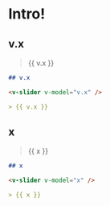 # Intro!

## v.x

<v-slider v-model="v.x" />

> {{ v.x }}

```md
## v.x

<v-slider v-model="v.x" />

> {{ v.x }}
```

<script setup>
const x = $ref(0)
</script>

## x

<v-slider v-model="x" />

> {{ x }}

```md
## x

<v-slider v-model="x" />

> {{ x }}
```
